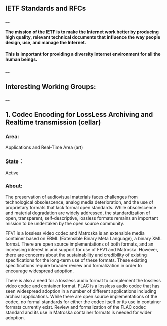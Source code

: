 ## IETF Standards and RFCs
__
#### The mission of the IETF is to make the Internet work better by producing high quality, relevant technical documents that influence the way people design, use, and manage the Internet.
#### This is important for providing a diversity Internet environment for all the human beings.
__
## Interesting Working Groups:
__
## 1. Codec Encoding for LossLess Archiving and Realtime transmission (cellar)
### Area:		
Applications and Real-Time Area (art)
### State： 
Active
### About:

The preservation of audiovisual materials faces challenges from technological obsolescence, analog media deterioration, and the use of proprietary formats that lack formal open standards. While obsolescence and material degradation are widely addressed, the standardization of open, transparent, self-descriptive, lossless formats remains an important mission to be undertaken by the open source community.

FFV1 is a lossless video codec and Matroska is an extensible media container based on EBML (Extensible Binary Meta Language), a binary XML format. There are open source implementations of both formats, and an increasing interest in and support for use of FFV1 and Matroska. However, there are concerns about the sustainability and credibility of existing specifications for the long-term use of these formats. These existing specifications require broader review and formalization in order to encourage widespread adoption.

There is also a need for a lossless audio format to complement the lossless video codec and container format. FLAC is a lossless audio codec that has seen widespread adoption in a number of different applications including archival applications. While there are open source implementations of the codec, no formal standards for either the codec itself or its use in container formats currently exist. Review and formalization of the FLAC codec standard and its use in Matroska container formats is needed for wider adoption.
